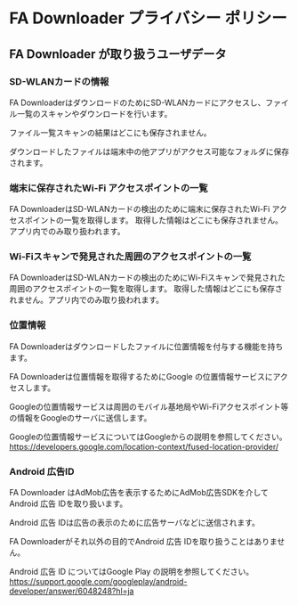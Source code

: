 
# FA Downloader プライバシー ポリシー

## FA Downloader が取り扱うユーザデータ

### SD-WLANカードの情報

FA DownloaderはダウンロードのためにSD-WLANカードにアクセスし、ファイル一覧のスキャンやダウンロードを行います。

ファイル一覧スキャンの結果はどこにも保存されません。

ダウンロードしたファイルは端末中の他アプリがアクセス可能なフォルダに保存されます。

### 端末に保存されたWi-Fi アクセスポイントの一覧

FA DownloaderはSD-WLANカードの検出のために端末に保存されたWi-Fi アクセスポイントの一覧を取得します。
取得した情報はどこにも保存されません。アプリ内でのみ取り扱われます。

### Wi-Fiスキャンで発見された周囲のアクセスポイントの一覧

FA DownloaderはSD-WLANカードの検出のためにWi-Fiスキャンで発見された周囲のアクセスポイントの一覧を取得します。
取得した情報はどこにも保存されません。アプリ内でのみ取り扱われます。

### 位置情報

FA Downloaderはダウンロードしたファイルに位置情報を付与する機能を持ちます。

FA Downloaderは位置情報を取得するためにGoogle の位置情報サービスにアクセスします。

Googleの位置情報サービスは周囲のモバイル基地局やWi-Fiアクセスポイント等の情報をGoogleのサーバに送信します。

Googleの位置情報サービスについてはGoogleからの説明を参照してください。
https://developers.google.com/location-context/fused-location-provider/

### Android 広告ID

FA Downloader はAdMob広告を表示するためにAdMob広告SDKを介してAndroid 広告 IDを取り扱います。

Android 広告 IDは広告の表示のために広告サーバなどに送信されます。

FA Downloaderがそれ以外の目的でAndroid 広告 IDを取り扱うことはありません。

Android 広告 ID についてはGoogle Play の説明を参照してください。
https://support.google.com/googleplay/android-developer/answer/6048248?hl=ja

